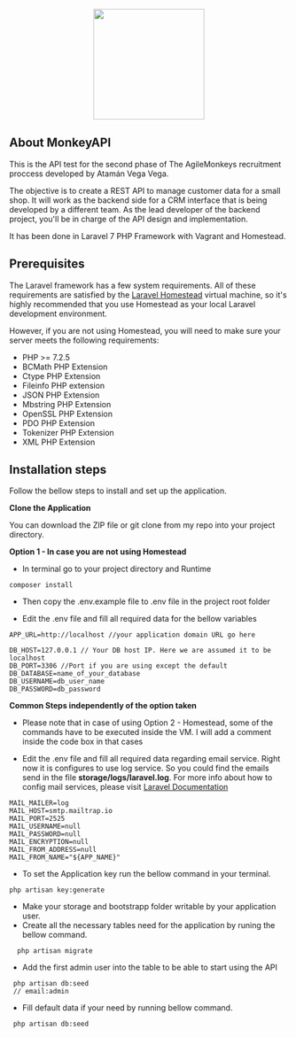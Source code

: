 <p align="center"><img src="https://assets.website-files.com/5bea194a3705ec25b27ce94e/5bea1afbc107657eff26fb3d_Logo%20the%20agile%20monkeys.svg" width="200"></p>

## About MonkeyAPI
This is the API test for the second phase of The AgileMonkeys recruitment proccess developed by Atamán Vega Vega.

The objective is to create a REST API to manage customer data for a small shop. It will  work  as  the  backend  side  for  a  CRM  interface  that  is  being  developed  by  a different team. As the lead developer of the backend project, you'll be in charge of the API design and implementation.

It has been done in Laravel 7 PHP Framework with Vagrant and Homestead.

## Prerequisites
The Laravel framework has a few system requirements. All of these requirements are satisfied by the [Laravel Homestead](https://laravel.com/docs/7.x/homestead) virtual machine, so it's highly recommended that you use Homestead as your local Laravel development environment.

However, if you are not using Homestead, you will need to make sure your server meets the following requirements:

- PHP >= 7.2.5
- BCMath PHP Extension
- Ctype PHP Extension
- Fileinfo PHP extension
- JSON PHP Extension
- Mbstring PHP Extension
- OpenSSL PHP Extension
- PDO PHP Extension
- Tokenizer PHP Extension
- XML PHP Extension

## Installation steps
Follow the bellow steps to install and set up the application.

**Clone the Application**

You can download the ZIP file or git clone from my repo into your project directory.

**Option 1 - In case you are not using Homestead**

- In terminal go to your project directory and Runtime
```
composer install
```

- Then copy the .env.example file to .env file in the project root folder

- Edit the .env file and fill all required data for the bellow variables
```
APP_URL=http://localhost //your application domain URL go here

DB_HOST=127.0.0.1 // Your DB host IP. Here we are assumed it to be localhost
DB_PORT=3306 //Port if you are using except the default
DB_DATABASE=name_of_your_database
DB_USERNAME=db_user_name
DB_PASSWORD=db_password
```

**Common Steps independently of the option taken**

 - Please note that in case of using Option 2 - Homestead, some of the commands have to be executed inside the VM. I will add a comment inside the code box in that cases

- Edit the .env file and fill all required data regarding email service. Right now it is configures to use log service. So you could find the emails send in the file **storage/logs/laravel.log**. For more info about how to config mail services, please visit [Laravel Documentation](https://laravel.com/docs/7.x/mail#introduction)
```
MAIL_MAILER=log
MAIL_HOST=smtp.mailtrap.io
MAIL_PORT=2525
MAIL_USERNAME=null
MAIL_PASSWORD=null
MAIL_ENCRYPTION=null
MAIL_FROM_ADDRESS=null
MAIL_FROM_NAME="${APP_NAME}"
```
- To set the Application key run the bellow command in your terminal.
```
php artisan key:generate
```
- Make your storage and bootstrapp folder writable by your application user.
- Create all the necessary tables need for the application by runing the bellow command.
```
  php artisan migrate
```
- Add the first admin user into the table to be able to start using the API
```
 php artisan db:seed
 // email:admin
 ```

 - Fill default data if your need by running bellow command.
```
 php artisan db:seed
 ```

